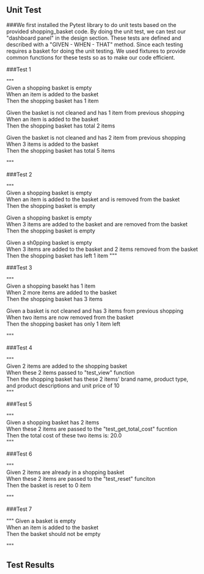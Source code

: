 ## Unit Test
###We first installed the Pytest library to do unit tests based on the provided shopping_basket code. By doing the unit test, we can test our "dashboard panel" in the design section. These tests are defined and described with a "GIVEN - WHEN - THAT" method. Since each testing requires a basket for doing the unit testing. We used fixtures to provide common functions for these tests so as to make our code efficient. 

###Test 1

"""  
Given a shopping basket is empty\
When an item is added to the basket\
Then the shopping basket has 1 item

Given the basket is not cleaned and has 1 item from previous shopping\
When an item is added to the basket\
Then the shopping basket has total 2 items

Given the basket is not cleaned and has 2 item from previous shopping\
When 3 items is added to the basket\
Then the shopping basket has total 5 items

"""

###Test 2

"""\
Given a shopping basket is empty\
When an item is added to the basket and is removed from the basket\
Then the shopping basket is empty

Given a shopping basket is empty\
When 3 items are added to the basket and are removed from the basket\
Then the shopping basket is empty

Given a sh0pping basket is empty\
When 3 items are added to the basket and 2 items removed from the basket\
Then the shopping basket has left 1 item
"""

###Test 3

"""\
Given a shopping basekt has 1 item\
When 2 more items are added to the basket\
Then the shopping basket has 3 items

Given a basket is not cleaned and has 3 items from previous shopping\
When two items are now removed from the basket\
Then the shopping basket has only 1 item left

"""

###Test 4

"""\
Given 2 items are added to the shopping basket\
When these 2 items passed to "test_view" function\
Then the shopping basket has these 2 items' brand name, product type, and product descriptions and unit price of 10\
"""

###Test 5

"""\
Given a shopping basket has 2 items\
When these 2 items are passed to the "test_get_total_cost" fucntion\
Then the total cost of these two items is: 20.0\
"""


###Test 6

"""\
Given 2 items are already in a shopping basket\
When these 2 items are passed to the "test_reset" funciton\
Then the basket is reset to 0 item

"""


###Test 7

""" 
Given a basket is empty\
When an item is added to the basket\
Then the basket should not be empty

"""


## Test Results





